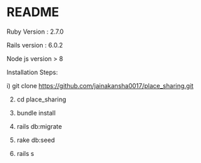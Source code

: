 # README

Ruby Version : 2.7.0

Rails version : 6.0.2

Node js version > 8

Installation Steps:

i) git clone https://github.com/jainakansha0017/place_sharing.git

2) cd place_sharing

3) bundle install

4) rails db:migrate

5) rake db:seed

6) rails s
